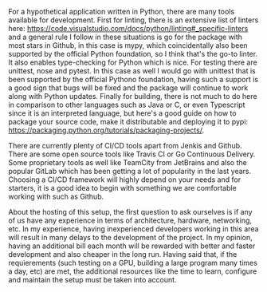 For a hypothetical application written in Python, there are many tools available for development. First for linting, there is an extensive list of linters here: https://code.visualstudio.com/docs/python/linting#_specific-linters
and a general rule I follow in these situations is go for the package with most stars in Github, in this case is mypy, which coincidentally also been supported by the official Python foundation, so I think that's the go-to linter.
It also enables type-checking for Python which is nice. For testing there are unittest, nose and pytest. In this case as well I would go with unittest that is been supported by the official Pythono foundation, having such a support
is a good sign that bugs will be fixed and the package will continue to work along with Python updates. Finally for building, there is not much to do here in comparison to other languages such as Java or C, or even Typescript since
it is an interpreted language, but here's a good guide on how to package your source code, make it distributable and deploying it to pypi: https://packaging.python.org/tutorials/packaging-projects/.

There are currently plenty of CI/CD tools apart from Jenkis and Github. There are some open source tools like Travis CI or Go Continuous Delivery. Some proprietary tools as well like TeamCity from JetBrains and also the popular GitLab
which has been getting a lot of popularity in the last years. Choosing a CI/CD framework will highly depend on your needs and for starters, it is a good idea to begin with something we are comfortable working with such as Github.

About the hosting of this setup, the first question to ask ourselves is if any of us have any experience in terms of architecture, hardware, networking, etc. In my experience, having inexperienced developers working in this area will
result in many delays to the development of the project. In my opinion, having an additional bill each month will be rewarded with better and faster development and also cheaper in the long run. Having said that, if the requierements
(such testing on a GPU, building a large program many times a day, etc) are met, the additional resources like the time to learn, configure and maintain the setup must be taken into account.